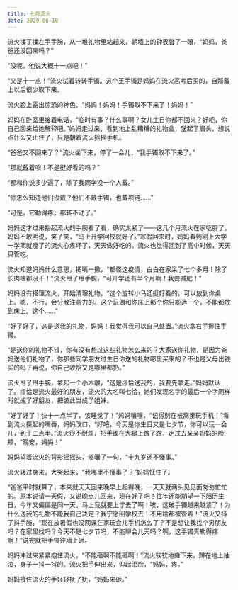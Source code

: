 ```yaml
---
title: 七月流火
date: 2020-06-18
---
```


流火揉了揉左手手腕，从一堆礼物里站起来，朝墙上的钟表瞥了一眼，“妈妈，爸爸还没回来吗？”

“没呢。他说大概十一点吧！”

“又是十一点！”流火试着转转手镯。这个玉手镯是妈妈在流火高考后买的，自那戴上以后很少取下来。

流火脸上露出惊恐的神色，“妈妈！妈妈！手镯取不下来了！妈妈！”

<!--more-->

妈妈在卧室里接着电话，“临时有事？什么事啊？女儿生日你都不回来？好吧，你自己回来给她解释吧。”妈妈走过来，看到地上乱糟糟的礼物盒，皱起了眉头，想说点什么又止住了，只是朝着流火摇摇手机。

“爸爸又不回来了？”流火坐下来，停了一会儿，“我手镯取不下来了。”

“那就戴着呗！不是挺好看的吗？”

“都和你说多少遍了，除了我同学没一个人戴。”

“你怎么知道他们没戴？他们不戴手镯，也戴项链……”

“可是，它勒得疼，都转不动了。”

妈妈这才过来抬起流火的手腕看了看，确实太紧了——这几个月流火在家吃胖了。妈妈不敢明说，笑了笑，“马上开学回校就好了。”寒假回来时，妈妈看到刚上大学一学期就瘦了的流火心疼坏了，天天做好吃的。流火也觉得回到了高中时候，天天只管吃。

流火知道妈妈什么意思，把嘴一撇，“都怪这疫情，白白在家呆了七个多月！除了长肉啥都没干！”流火甩了甩手腕，“可开学还有半个月啊！我要减肥！”

妈妈没有搭理流火，开始清理礼物，“这个旋转小马还挺好看的，可以放到你桌上。嗯，不行，会分散注意力的。这个玩偶和你床上那个你只能选一个，不能都放到床上。这个……”

“好了好了，这是送我的礼物，妈妈！我觉得我可以自己处置。”流火拿右手握住手镯。

“是送你的礼物不错，你有没有想过这些礼物怎么来的？大家送你礼物，是因为爸妈送他们礼物了，你那些同学朋友过生日你送的礼物哪里买来的？不也是父母出钱买的吗？再说，你自己收拾又是哪里都扔。”

流火甩了甩手腕，拿起一个小木雕，“这是缪恰送我的，我要先拿走。”妈妈默认了。缪恰是流火最好的朋友，流火的大名叫七恰，她们发现名字的最后一个字同样时就成了好朋友，把彼此当成了姐妹。

“好了好了！快十一点半了，该睡觉了！”妈妈嚷嚷，“记得别在被窝里玩手机！”看到流火撅起的嘴唇，妈妈改口，“好吧，今天是你生日又是七夕节，你可以玩一会儿，到十二点半。”流火很不耐烦，把手镯在大腿上蹭了蹭，走过去亲亲妈妈的脸颊，“晚安，妈妈！”

妈妈望着流火的背影摇摇头，嘟囔了一句，“十九岁还不懂事。”

流火转过身来，大哭起来，“我哪里不懂事了？”妈妈怔住了。

“爸爸平时就算了，本来就天天回来晚早上起得晚，一天天就两头见见面匆匆忙忙的。原本说请一天假，又说晚点儿回来，现在好了吧！往年还能期望一下阳历生日，今年又偏偏是同一天。马上我就要上学去了啊！唉，这破手镯越来越紧了！为什么送我的礼物不能我自己决定？我宁愿回学校去！不用啥都被管着！”流火又抖了抖手腕，“现在放暑假也没网课在家玩会儿手机怎么了？不是想让我找个男朋友吗？在家里找吗？今天不是七夕节吗，不能聊会儿天吗？啊，这手镯真勒得疼啊！”说完就把手镯往墙上砸。

妈妈冲过来紧紧抱住流火，“不能砸啊不能砸啊！”流火软软地瘫下来，蹲在地上抽泣，身子一抖一抖的。流火把手伸出来，仰起泪脸，“妈妈，疼。”

妈妈接住流火的手轻轻抚了抚，“妈妈来砸。”